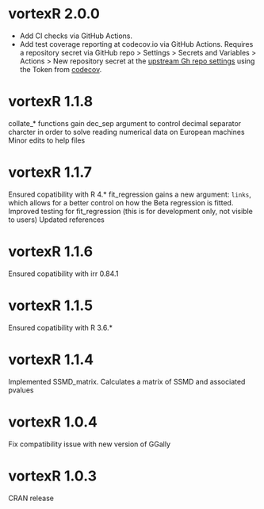 # vortexR 2.0.0
* Add CI checks via GitHub Actions.
* Add test coverage reporting at codecov.io via GitHub Actions. 
  Requires a repository secret via GitHub repo > Settings > Secrets and Variables > Actions > New repository secret
  at the [upstream Gh repo settings](https://github.com/carlopacioni/vortexR/settings/secrets/actions) using the 
  Token from [codecov](https://app.codecov.io/gh/carlopacioni/vortexR/settings).

# vortexR 1.1.8
collate_* functions gain dec_sep argument to control decimal separator charcter in order to solve reading numerical data on European machines
Minor edits to help files

# vortexR 1.1.7
Ensured copatibility with R 4.*
fit_regression gains a new argument: `links`, which allows for a better control
on how the Beta regression is fitted.
Improved testing for fit_regression (this is for development only, not visible to users)
Updated references

# vortexR 1.1.6
Ensured copatibility with irr 0.84.1

# vortexR 1.1.5
Ensured copatibility with R 3.6.*

# vortexR 1.1.4
Implemented SSMD_matrix. Calculates a matrix of SSMD and associated pvalues

# vortexR 1.0.4
Fix compatibility issue with new version of GGally

# vortexR 1.0.3
CRAN release
